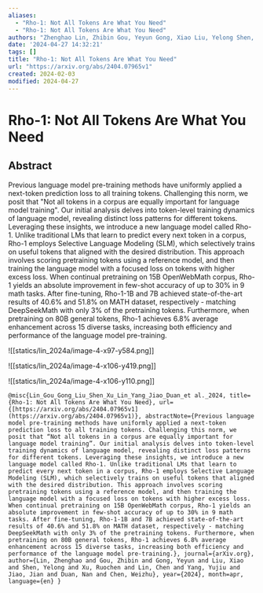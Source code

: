```yaml
---
aliases:
  - "Rho-1: Not All Tokens Are What You Need"
  - "Rho-1: Not All Tokens Are What You Need"
authors: "Zhenghao Lin, Zhibin Gou, Yeyun Gong, Xiao Liu, Yelong Shen, Ruochen Xu, Chen Lin, Yujiu Yang, Jian Jiao, Nan Duan, Weizhu Chen"
date: '2024-04-27 14:32:21'
tags: []
title: "Rho-1: Not All Tokens Are What You Need"
url: "https://arxiv.org/abs/2404.07965v1"
created: 2024-02-03
modified: 2024-04-27
---
```


# Rho-1: Not All Tokens Are What You Need




## Abstract
Previous language model pre-training methods have uniformly applied a next-token prediction loss to all training tokens. Challenging this norm, we posit that "Not all tokens in a corpus are equally important for language model training". Our initial analysis delves into token-level training dynamics of language model, revealing distinct loss patterns for different tokens. Leveraging these insights, we introduce a new language model called Rho-1. Unlike traditional LMs that learn to predict every next token in a corpus, Rho-1 employs Selective Language Modeling (SLM), which selectively trains on useful tokens that aligned with the desired distribution. This approach involves scoring pretraining tokens using a reference model, and then training the language model with a focused loss on tokens with higher excess loss. When continual pretraining on 15B OpenWebMath corpus, Rho-1 yields an absolute improvement in few-shot accuracy of up to 30% in 9 math tasks. After fine-tuning, Rho-1-1B and 7B achieved state-of-the-art results of 40.6% and 51.8% on MATH dataset, respectively - matching DeepSeekMath with only 3% of the pretraining tokens. Furthermore, when pretraining on 80B general tokens, Rho-1 achieves 6.8% average enhancement across 15 diverse tasks, increasing both efficiency and performance of the language model pre-training.




![[statics/lin_2024a/image-4-x97-y584.png]]


![[statics/lin_2024a/image-4-x106-y419.png]]


![[statics/lin_2024a/image-4-x106-y110.png]]




```
@misc{Lin_Gou_Gong_Liu_Shen_Xu_Lin_Yang_Jiao_Duan_et al._2024, title={Rho-1: Not All Tokens Are What You Need}, url={[https://arxiv.org/abs/2404.07965v1](https://arxiv.org/abs/2404.07965v1)}, abstractNote={Previous language model pre-training methods have uniformly applied a next-token prediction loss to all training tokens. Challenging this norm, we posit that “Not all tokens in a corpus are equally important for language model training”. Our initial analysis delves into token-level training dynamics of language model, revealing distinct loss patterns for different tokens. Leveraging these insights, we introduce a new language model called Rho-1. Unlike traditional LMs that learn to predict every next token in a corpus, Rho-1 employs Selective Language Modeling (SLM), which selectively trains on useful tokens that aligned with the desired distribution. This approach involves scoring pretraining tokens using a reference model, and then training the language model with a focused loss on tokens with higher excess loss. When continual pretraining on 15B OpenWebMath corpus, Rho-1 yields an absolute improvement in few-shot accuracy of up to 30% in 9 math tasks. After fine-tuning, Rho-1-1B and 7B achieved state-of-the-art results of 40.6% and 51.8% on MATH dataset, respectively - matching DeepSeekMath with only 3% of the pretraining tokens. Furthermore, when pretraining on 80B general tokens, Rho-1 achieves 6.8% average enhancement across 15 diverse tasks, increasing both efficiency and performance of the language model pre-training.}, journal={arXiv.org}, author={Lin, Zhenghao and Gou, Zhibin and Gong, Yeyun and Liu, Xiao and Shen, Yelong and Xu, Ruochen and Lin, Chen and Yang, Yujiu and Jiao, Jian and Duan, Nan and Chen, Weizhu}, year={2024}, month=apr, language={en} }
```